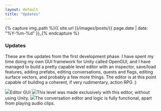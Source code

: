 ```yaml
---
layout: default
title: "Updates"
---
```


{% capture img_path %}{{ site.url }}/images/posts/{{ page.date | date: "%Y-%m-%d" }}_{% endcapture %}

### Updates
These are the updates from the first development phase. I have spent my time doing my own GUI framework for Unity called OpenGUI, and I have managed to build a pretty capable level editor with an inspector, save/load features, adding prefabs, editing conversations, quests and flags, editing surface vectors, and probably a few more things. The editor is at this point capable of building a coherent, if very rudimentary, action RPG :)

<a data-lightbox="gallery" href="{{ img_path }}gui.jpg"><img src="{{ img_path }}gui.jpg" /></a>Editor GUI 
<a data-lightbox="gallery" href="{{ img_path }}level.jpg"><img src="{{ img_path }}level.jpg" /></a>This level was made exclusively with this editor, without using Unity.
<a data-lightbox="gallery" href="{{ img_path }}convo.jpg"><img src="{{ img_path }}convo.jpg" /></a>The conversation editor and logic is fully functional, apart from playing audio clips.
